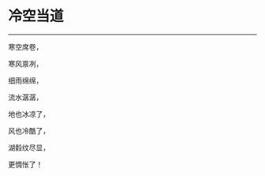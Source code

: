 <!--
 * @Author: caix cai1058@qq.com
 * @Date: 2025-01-18 14:36:20
 * @LastEditors: caix cai1058@qq.com
 * @LastEditTime: 2025-01-18 14:36:37
 * @FilePath: \docsify\docs\articles\poems\p133.md
 * @Description: 冷空当道
-->
# 冷空当道
---

寒空席卷，

寒风禀冽，

细雨绵绵，

流水潺潺，

地也冰凉了，

风也冷酷了，

湖豰纹尽显，

更惆怅了！